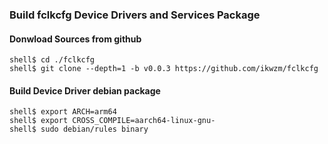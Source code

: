 ### Build fclkcfg Device Drivers and Services Package

#### Donwload Sources from github

```
shell$ cd ./fclkcfg
shell$ git clone --depth=1 -b v0.0.3 https://github.com/ikwzm/fclkcfg
```

#### Build Device Driver debian package

```
shell$ export ARCH=arm64
shell$ export CROSS_COMPILE=aarch64-linux-gnu-
shell$ sudo debian/rules binary
```

